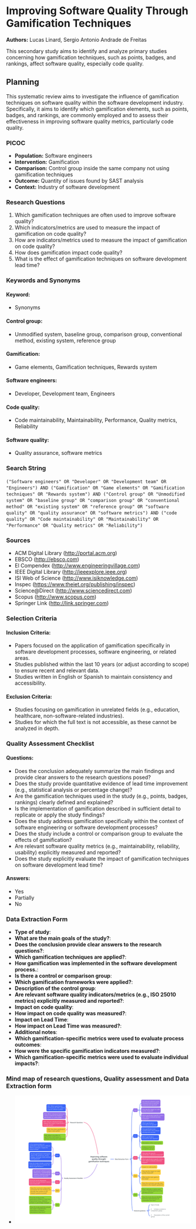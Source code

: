 # Improving Software Quality Through Gamification Techniques

**Authors:** Lucas Linard, Sergio Antonio Andrade de Freitas

This secondary study aims to identify and analyze primary studies concerning how gamification techniques, such as points, badges, and rankings, affect software quality, especially code quality.

## Planning

This systematic review aims to investigate the influence of gamification techniques on software quality within the software development industry. Specifically, it aims to identify which gamification elements, such as points, badges, and rankings, are commonly employed and to assess their effectiveness in improving software quality metrics, particularly code quality.

### PICOC

- **Population:** Software engineers
- **Intervention:** Gamification
- **Comparison:** Control group inside the same company not using gamification techniques
- **Outcome:** Quantity of issues found by SAST analysis
- **Context:** Industry of software development

### Research Questions

1. Which gamification techniques are often used to improve software quality?
2. Which indicators/metrics are used to measure the impact of gamification on code quality?
3. How are indicators/metrics used to measure the impact of gamification on code quality?
4. How does gamification impact code quality?
5. What is the effect of gamification techniques on software development lead time?

### Keywords and Synonyms

#### Keyword:
- Synonyms

#### Control group:
- Unmodified system, baseline group, comparison group, conventional method, existing system, reference group

#### Gamification:
- Game elements, Gamification techniques, Rewards system

#### Software engineers:
- Developer, Development team, Engineers

#### Code quality:
- Code maintainability, Maintainability, Performance, Quality metrics, Reliability

#### Software quality:
- Quality assurance, software metrics

### Search String

`("Software engineers" OR "Developer" OR "Development team" OR "Engineers") AND ("Gamification" OR "Game elements" OR "Gamification techniques" OR "Rewards system") AND ("Control group" OR "Unmodified system" OR "baseline group" OR "comparison group" OR "conventional method" OR "existing system" OR "reference group" OR "software quality" OR "quality assurance" OR "software metrics") AND ("code quality" OR "Code maintainability" OR "Maintainability" OR "Performance" OR "Quality metrics" OR "Reliability")`

### Sources

- ACM Digital Library (http://portal.acm.org)
- EBSCO (http://ebsco.com)
- El Compendex (http://www.engineeringvillage.com)
- IEEE Digital Library (http://ieeexplore.ieee.org)
- ISI Web of Science (http://www.isiknowledge.com)
- Inspec (https://www.theiet.org/publishing/inspec)
- Science@Direct (http://www.sciencedirect.com)
- Scopus (http://www.scopus.com)
- Springer Link (http://link.springer.com)

### Selection Criteria

#### Inclusion Criteria:
- Papers focused on the application of gamification specifically in software development processes, software engineering, or related areas.
- Studies published within the last 10 years (or adjust according to scope) to ensure recent and relevant data.
- Studies written in English or Spanish to maintain consistency and accessibility.

#### Exclusion Criteria:
- Studies focusing on gamification in unrelated fields (e.g., education, healthcare, non-software-related industries).
- Studies for which the full text is not accessible, as these cannot be analyzed in depth.

### Quality Assessment Checklist

#### Questions:

- Does the conclusion adequately summarize the main findings and provide clear answers to the research questions posed?
- Does the study provide quantitative evidence of lead time improvement (e.g., statistical analysis or percentage change)?
- Are the gamification techniques used in the study (e.g., points, badges, rankings) clearly defined and explained?
- Is the implementation of gamification described in sufficient detail to replicate or apply the study findings?
- Does the study address gamification specifically within the context of software engineering or software development processes?
- Does the study include a control or comparison group to evaluate the effects of gamification?
- Are relevant software quality metrics (e.g., maintainability, reliability, usability) explicitly measured and reported?
- Does the study explicitly evaluate the impact of gamification techniques on software development lead time?

#### Answers:
- Yes
- Partially
- No

### Data Extraction Form

- **Type of study**:
- **What are the main goals of the study?**:
- **Does the conclusion provide clear answers to the research questions?**:
- **Which gamification techniques are applied?**:
- **How gamification was implemented in the software development process.**:
- **Is there a control or comparison group**:
- **Which gamification frameworks were applied?**:
- **Description of the control group**:
- **Are relevant software quality indicators/metrics (e.g., ISO 25010 metrics) explicitly measured and reported?**:
- **Impact on code quality**:
- **How impact on code quality was measured?**:
- **Impact on Lead Time**:
- **How impact on Lead Time was measured?**:
- **Additional notes**:
- **Which gamification-specific metrics were used to evaluate process outcomes**:
- **How were the specific gamification indicators measured?**:
- **Which gamification-specific metrics were used to evaluate individual impacts?**:

### Mind map of research questions, Quality assessment and Data Extraction form
- ![mapa_planning.png](mapa_planning.png)